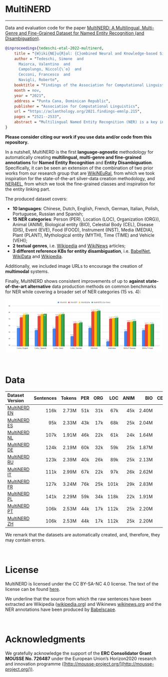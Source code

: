 # MultiNERD
--------------------------------------------------------------------------------

Data and evaluation code for the paper [MultiNERD: A Multilingual, Multi-Genre and Fine-Grained Dataset for Named Entity Recognition (and Disambiguation)]().

```bibtex
@inproceedings{tedeschi-etal-2022-multinerd,
    title = "{W}iki{NE}u{R}al: {C}ombined Neural and Knowledge-based Silver Data Creation for Multilingual {NER}",
    author = "Tedeschi, Simone  and
      Maiorca, Valentino  and
      Campolungo, Niccol{\`o}  and
      Cecconi, Francesco  and
      Navigli, Roberto",
    booktitle = "Findings of the Association for Computational Linguistics: EMNLP 2021",
    month = nov,
    year = "2021",
    address = "Punta Cana, Dominican Republic",
    publisher = "Association for Computational Linguistics",
    url = "https://aclanthology.org/2021.findings-emnlp.215",
    pages = "2521--2533",
    abstract = "Multilingual Named Entity Recognition (NER) is a key intermediate task which is needed in many areas of NLP. In this paper, we address the well-known issue of data scarcity in NER, especially relevant when moving to a multilingual scenario, and go beyond current approaches to the creation of multilingual silver data for the task. We exploit the texts of Wikipedia and introduce a new methodology based on the effective combination of knowledge-based approaches and neural models, together with a novel domain adaptation technique, to produce high-quality training corpora for NER. We evaluate our datasets extensively on standard benchmarks for NER, yielding substantial improvements up to 6 span-based F1-score points over previous state-of-the-art systems for data creation.",
}
```

**Please consider citing our work if you use data and/or code from this repository.**

In a nutshell, MultiNERD is the first **language-agnostic** methodology for automatically creating **multilingual, multi-genre and fine-grained annotations** for **Named Entity Recognition** and **Entity Disambiguation**. Specifically, it can be seen an extension of the combination of two prior works from our research group that are [WikiNEuRal](https://www.github.com/Babelscape/wikineural), from which we took inspiration for the state-of-the-art silver-data creation methodology, and [NER4EL](https://www.github.com/Babelscape/NER4EL), from which we took the fine-grained classes and inspiration for the entity linking part. 

The produced dataset covers:
- **10 languages**: Chinese, Dutch, English, French, German, Italian, Polish, Portuguese, Russian and Spanish;
- **15 NER categories**: Person (PER), Location (LOC), Organization (ORG}), Animal (ANIM), Biological entity (BIO), Celestial Body (CEL), Disease (DIS), Event (EVE), Food (FOOD), Instrument (INST), Media (MEDIA), Plant (PLANT), Mythological entity (MYTH), Time (TIME) and Vehicle (VEHI);
- **2 textual genres**, i.e. [Wikipedia](https://www.wikipedia.org/) and [WikiNews](https://www.wikinews.org/) articles;
- **3 different reference KBs for entity disambiguation**, i.e. [BabelNet](https://babelnet.org/), [WikiData](https://www.wikidata.org) and [Wikipedia](https://www.wikipedia.org/). 

Additionally, we included image URLs to encourage the creation of **multimodal** systems.

Finally, MultiNERD shows consistent improvements of up to **against state-of-the-art alternative** data production methods on common benchmarks for NER while covering a broader set of NER categories (15 vs. 4):

![comparison](img/coarse_results.png)

<br>

# Data

| Dataset Version | Sentences | Tokens | PER | ORG | LOC | ANIM | BIO | CEL | DIS | EVE | FOOD | INST | MEDIA | MYTH | PLANT | TIME | VEHI | O | OTHER |
| :------------- | -------------: | -------------: | -------------: | -------------: | -------------: | -------------: | -------------: | -------------: | -------------: | -------------: | -------------: | -------------: | -------------: | -------------: | -------------: | -------------: | -------------: | -------------: | -------------: |
| [MultiNERD EN](data/wikineural/en/) | 116k | 2.73M | 51k | 31k | 67k | 45k | 2.40M |
| [MultiNERD ES](data/wikineural/es/) | 95k | 2.33M | 43k | 17k | 68k | 25k | 2.04M |
| [MultiNERD NL](data/wikineural/nl/) | 107k | 1.91M | 46k | 22k | 61k | 24k | 1.64M |
| [MultiNERD DE](data/wikineural/de/) | 124k | 2.19M | 60k | 32k | 59k | 25k | 1.87M |
| [MultiNERD RU](data/wikineural/ru/) | 123k | 2.39M | 40k | 26k | 89k | 25k | 2.13M |
| [MultiNERD IT](data/wikineural/it/) | 111k | 2.99M | 67k | 22k | 97k | 26k | 2.62M |
| [MultiNERD FR](data/wikineural/fr/) | 127k | 3.24M | 76k | 25k | 101k | 29k | 2.83M |
| [MultiNERD PL](data/wikineural/pl/) | 141k | 2.29M | 59k | 34k | 118k | 22k | 1.91M |
| [MultiNERD PT](data/wikineural/pt/) | 106k | 2.53M | 44k | 17k | 112k | 25k | 2.20M |
| [MultiNERD ZH](data/wikineural/pt/) | 106k | 2.53M | 44k | 17k | 112k | 25k | 2.20M |


We remark that the datasets are automatically created, and, therefore, they may contain errors. 

<br>



# License 
MultiNERD is licensed under the CC BY-SA-NC 4.0 license. The text of the license can be found [here](./LICENSE).

We underline that the source from which the raw sentences have been extracted are Wikipedia ([wikipedia.org](https://www.wikipedia.org/)) and Wikinews [wikinews.org](https://www.wikinews.org/) and the NER annotations have been produced by [Babelscape](https://babelscape.com/).

<br>

# Acknowledgments
We gratefully acknowledge the support of the **ERC Consolidator Grant MOUSSE No. 726487** under the European Union’s Horizon2020 research and innovation programme ([http://mousse-project.org/](http://mousse-project.org/)).